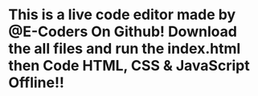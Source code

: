 # This is a live code editor made by @E-Coders On Github! Download the all files and run the index.html then Code HTML, CSS & JavaScript Offline!!
